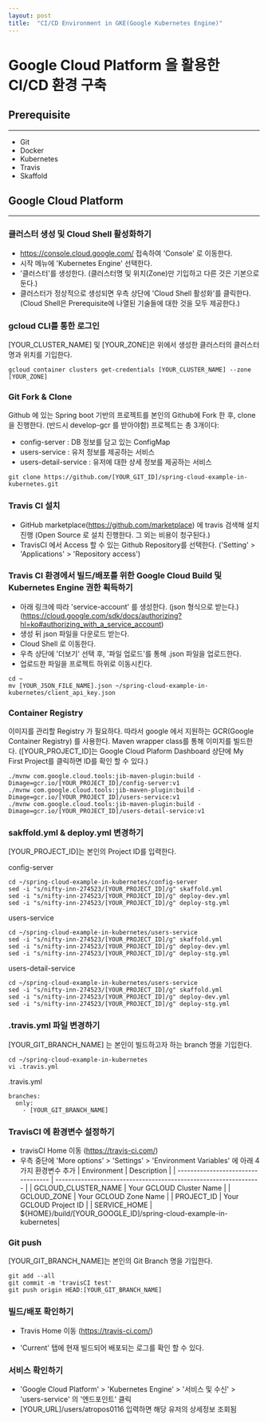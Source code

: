 ```yaml
---
layout: post
title:  "CI/CD Environment in GKE(Google Kubernetes Engine)"
---
```


# Google Cloud Platform 을 활용한 CI/CD 환경 구축

## Prerequisite
---
- Git
- Docker
- Kubernetes
- Travis
- Skaffold

## Google Cloud Platform
---
### 클러스터 생성 및 Cloud Shell 활성화하기
- https://console.cloud.google.com/ 접속하여 'Console' 로 이동한다.
- 시작 메뉴에 'Kubernetes Engine' 선택한다.
- '클러스터'를 생성한다. (클러스터명 및 위치(Zone)만 기입하고 다른 것은 기본으로 둔다.)
- 클러스터가 정상적으로 생성되면 우측 상단에 'Cloud Shell 활성화'를 클릭한다.
  (Cloud Shell은 Prerequisite에 나열된 기술들에 대한 것을 모두 제공한다.)

### gcloud CLI를 통한 로그인
[YOUR_CLUSTER_NAME] 및 [YOUR_ZONE]은 위에서 생성한 클러스터의 클러스터명과 위치를 기입한다.

```
gcloud container clusters get-credentials [YOUR_CLUSTER_NAME] --zone [YOUR_ZONE]
```

### Git Fork & Clone
Github 에 있는 Spring boot 기반의 프로젝트를 본인의 Github에 Fork 한 후, clone 을 진행한다. (반드시 develop-gcr 를 받아야함)
프로젝트는 총 3개이다:
 - config-server : DB 정보를 담고 있는 ConfigMap
 - users-service : 유저 정보를 제공하는 서비스
 - users-detail-service : 유저에 대한 상세 정보를 제공하는 서비스

```
git clone https://github.com/[YOUR_GIT_ID]/spring-cloud-example-in-kubernetes.git
```

### Travis CI 설치
- GitHub marketplace(https://github.com/marketplace) 에 travis 검색해 설치 진행
  (Open Source 로 설치 진행한다. 그 외는 비용이 청구된다.)
- TravisCI 에서 Access 할 수 있는 Github Repository를 선택한다.
  ('Setting' >  'Applications' > 'Repository access')

### Travis CI 환경에서 빌드/배포를 위한 Google Cloud Build 및 Kubernetes Engine 권한 획득하기
- 아래 링크에 따라 'service-account' 를 생성한다. (json 형식으로 받는다.)
  (https://cloud.google.com/sdk/docs/authorizing?hl=ko#authorizing_with_a_service_account)
- 생성 뒤 json 파일을 다운로드 받는다.
- Cloud Shell 로 이동한다.
- 우측 상단에 '더보기' 선택 후, '파일 업로드'를 통해 .json 파일을 업로드한다.
- 업로드한 파일을 프로젝트 하위로 이동시킨다.

```
cd ~
mv [YOUR_JSON_FILE_NAME].json ~/spring-cloud-example-in-kubernetes/client_api_key.json
```

### Container Registry
이미지를 관리할 Registry 가 필요하다. 따라서 google 에서 지원하는 GCR(Google Container Registry) 를 사용한다.
Maven wrapper class를 통해 이미지를 빌드한다.
([YOUR_PROJECT_ID]는 Google Cloud Plaform Dashboard 상단에 My First Project를 클릭하면 ID를 확인 할 수 있다.)

```
./mvnw com.google.cloud.tools:jib-maven-plugin:build -Dimage=gcr.io/[YOUR_PROJECT_ID]/config-server:v1
./mvnw com.google.cloud.tools:jib-maven-plugin:build -Dimage=gcr.io/[YOUR_PROJECT_ID]/users-service:v1
./mvnw com.google.cloud.tools:jib-maven-plugin:build -Dimage=gcr.io/[YOUR_PROJECT_ID]/users-detail-service:v1
```

### sakffold.yml & deploy.yml 변경하기
[YOUR_PROJECT_ID]는 본인의 Project ID를 입력한다.

config-server
```
cd ~/spring-cloud-example-in-kubernetes/config-server
sed -i "s/nifty-inn-274523/[YOUR_PROJECT_ID]/g" skaffold.yml
sed -i "s/nifty-inn-274523/[YOUR_PROJECT_ID]/g" deploy-dev.yml
sed -i "s/nifty-inn-274523/[YOUR_PROJECT_ID]/g" deploy-stg.yml
```

users-service
```
cd ~/spring-cloud-example-in-kubernetes/users-service
sed -i "s/nifty-inn-274523/[YOUR_PROJECT_ID]/g" skaffold.yml
sed -i "s/nifty-inn-274523/[YOUR_PROJECT_ID]/g" deploy-dev.yml
sed -i "s/nifty-inn-274523/[YOUR_PROJECT_ID]/g" deploy-stg.yml
```

users-detail-service
```
cd ~/spring-cloud-example-in-kubernetes/users-service
sed -i "s/nifty-inn-274523/[YOUR_PROJECT_ID]/g" skaffold.yml
sed -i "s/nifty-inn-274523/[YOUR_PROJECT_ID]/g" deploy-dev.yml
sed -i "s/nifty-inn-274523/[YOUR_PROJECT_ID]/g" deploy-stg.yml
```

### .travis.yml 파일 변경하기
[YOUR_GIT_BRANCH_NAME] 는 본인이 빌드하고자 하는 branch 명을 기입한다.

```
cd ~/spring-cloud-example-in-kubernetes
vi .travis.yml
```

.travis.yml
```
branches:
  only:
    - [YOUR_GIT_BRANCH_NAME]
```

### TravisCI 에 환경변수 설정하기
- travisCI Home 이동
  (https://travis-ci.com/)
- 우측 중단에 'More options' > 'Settings' > 'Environment Variables' 에 아래 4가지 환경변수 추가
| Environment                        | Description                                                      |
| ---------------------------------- | ---------------------------------------------------------------- |
| GCLOUD_CLUSTER_NAME                | Your GCLOUD Cluster Name                                         |
| GCLOUD_ZONE                        | Your GCLOUD Zone Name                                            |
| PROJECT_ID                         | Your GCLOUD Project ID                                           |
| SERVICE_HOME                       | ${HOME}/build/[YOUR_GOOGLE_ID]/spring-cloud-example-in-kubernetes|

### Git push
[YOUR_GIT_BRANCH_NAME]는 본인의 Git Branch 명을 기입한다.

```
git add --all
git commit -m 'travisCI test'
git push origin HEAD:[YOUR_GIT_BRANCH_NAME]
```

### 빌드/배포 확인하기
- Travis Home 이동
  (https://travis-ci.com/)

- 'Current' 탭에 현재 빌드되어 배포되는 로그를 확인 할 수 있다.


### 서비스 확인하기
- 'Google Cloud Platform' > 'Kubernetes Engine' > '서비스 및 수신' > 'users-service' 의 '엔드포인트' 클릭
- [YOUR_URL]/users/atropos0116 입력하면 해당 유저의 상세정보 조회됨
